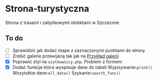 # Strona-turystyczna
Strona z trasami i zabytkowymi obiektami w Szczecinie


## To do
- [ ] Sprawidzić jak dodać mape z zaznaczonymi punktami do strony
- [ ] Zrobić galerie przewijaną tak jak na <a href="https://szlakmodernizmu.pl/baza-obiektow/dom-bankowy/">Przykład galerii</a>
- [x] Poprawić styl na `uzytkownicy.php`. Problem z formem
- [x] Dodać funkcje która wyspisuje dane do tabeli Wypisywanie:`print()` Wszytstkie dane:`all_data()` Szykanie:`search_func()`
